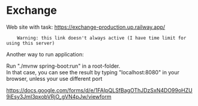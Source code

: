 # Exchange
Web site with task: https://exchange-production.up.railway.app/

		Warning: this link doesn't always active (I have time limit for using this server)
		


Another way to run application:

Run "./mvnw spring-boot:run" in a root-folder.\
In that case, you can see the result by typing "localhost:8080" in your browser, unless your use different port

https://docs.google.com/forms/d/e/1FAIpQLSfBagOThJDzSxN4DO99oHZU9iEsy3JmI3pxobVRjO_gVN4pJw/viewform

